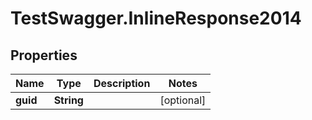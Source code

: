 # TestSwagger.InlineResponse2014

## Properties

Name | Type | Description | Notes
------------ | ------------- | ------------- | -------------
**guid** | **String** |  | [optional] 



